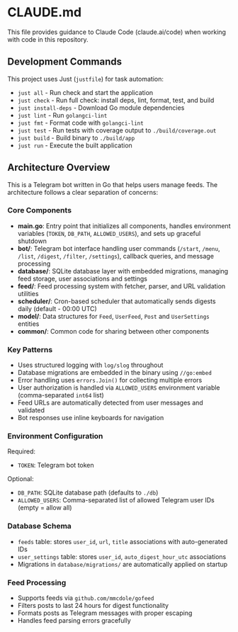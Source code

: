 # CLAUDE.md

This file provides guidance to Claude Code (claude.ai/code)
when working with code in this repository.

## Development Commands

This project uses Just (`justfile`) for task automation:

- `just all` - Run check and start the application
- `just check` - Run full check: install deps, lint, format, test, and build
- `just install-deps` - Download Go module dependencies
- `just lint` - Run `golangci-lint`
- `just fmt` - Format code with `golangci-lint`
- `just test` - Run tests with coverage output to `./build/coverage.out`
- `just build` - Build binary to `./build/app`
- `just run` - Execute the built application

## Architecture Overview

This is a Telegram bot written in Go that helps users manage feeds.
The architecture follows a clear separation of concerns:

### Core Components

- **main.go**: Entry point that initializes all components,
  handles environment variables (`TOKEN`, `DB_PATH`, `ALLOWED_USERS`),
  and sets up graceful shutdown
- **bot/**: Telegram bot interface handling user commands
  (`/start`, `/menu`, `/list`, `/digest`, `/filter`, `/settings`),
  callback queries, and message processing
- **database/**: SQLite database layer with embedded migrations,
  managing feed storage, user associations and settings
- **feed/**: Feed processing system with fetcher, parser, and URL validation utilities
- **scheduler/**: Cron-based scheduler that automatically sends digests daily
  (default - 00:00 UTC)
- **model/**: Data structures for `Feed`, `UserFeed`, `Post` and `UserSettings` entities
- **common/**: Common code for sharing between other components

### Key Patterns

- Uses structured logging with `log/slog` throughout
- Database migrations are embedded in the binary using `//go:embed`
- Error handling uses `errors.Join()` for collecting multiple errors
- User authorization is handled via `ALLOWED_USERS` environment variable
  (comma-separated `int64` list)
- Feed URLs are automatically detected from user messages and validated
- Bot responses use inline keyboards for navigation

### Environment Configuration

Required:

- `TOKEN`: Telegram bot token

Optional:

- `DB_PATH`: SQLite database path (defaults to `./db`)
- `ALLOWED_USERS`: Comma-separated list of allowed Telegram user IDs (empty = allow all)

### Database Schema

- `feeds` table: stores `user_id`, `url`, `title` associations with auto-generated IDs
- `user_settings` table: stores `user_id`, `auto_digest_hour_utc` associations
- Migrations in `database/migrations/` are automatically applied on startup

### Feed Processing

- Supports feeds via `github.com/mmcdole/gofeed`
- Filters posts to last 24 hours for digest functionality
- Formats posts as Telegram messages with proper escaping
- Handles feed parsing errors gracefully
